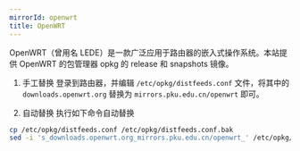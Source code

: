 ```yaml
---
mirrorId: openwrt
title: OpenWRT
---
```


OpenWRT（曾用名 LEDE）是一款广泛应用于路由器的嵌入式操作系统。本站提供 OpenWRT 的包管理器 opkg 的 release 和 snapshots 镜像。

1. 手工替换
   登录到路由器，并编辑 `/etc/opkg/distfeeds.conf` 文件，将其中的 `downloads.openwrt.org` 替换为 `mirrors.pku.edu.cn/openwrt` 即可。

1. 自动替换
   执行如下命令自动替换

```bash
cp /etc/opkg/distfeeds.conf /etc/opkg/distfeeds.conf.bak
sed -i 's_downloads.openwrt.org_mirrors.pku.edu.cn/openwrt_' /etc/opkg/distfeeds.conf
```

